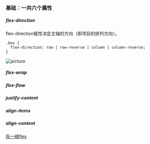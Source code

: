### 基础：一共六个属性
##### flex-direction
flex-direction属性决定主轴的方向（即项目的排列方向）。
```
.box {
  flex-direction: row | row-reverse | column | column-reverse;
}
```
![picture](http://www.ruanyifeng.com/blogimg/asset/2015/bg2015071005.png "效果")
##### flex-wrap

##### flex-flow
##### justify-content
##### align-items
##### align-content


[阮一峰flex](http://www.ruanyifeng.com/blog/2015/07/flex-grammar.html?utm_source=tuicool)
